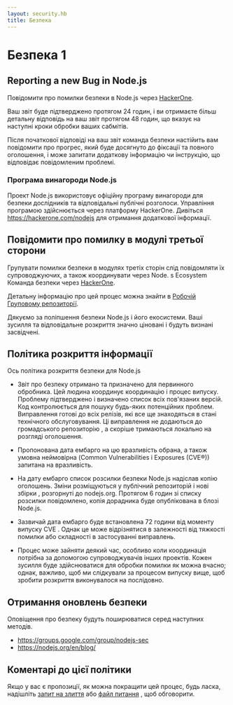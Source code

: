 ```yaml
---
layout: security.hb
title: Безпека
---
```


# Безпека 1

## Reporting a new Bug in Node.js

Повідомити про помилки безпеки в Node.js через [HackerOne](https://hackerone.com/nodejs).

Ваш звіт буде підтверджено протягом 24 годин, і ви отримаєте більш детальну відповідь на ваш звіт протягом 48 годин, що вказує на наступні кроки обробки ваших сабмітів.

Після початкової відповіді на ваш звіт команда безпеки настійить вам повідомити про прогрес, який буде досягнуто до фіксації та повного оголошення, і може запитати додаткову інформацію чи інструкцію, що відповідає повідомленим проблемі.

### Програма винагороди Node.js

Проект Node.js використовує офіційну програму винагороди для безпеки дослідників та відповідальні публічні розголоси. Управління програмою здійснюється через платформу HackerOne. Дивіться <https://hackerone.com/nodejs> для отримання додаткової інформації.

## Повідомити про помилку в модулі третьої сторони

Групувати помилки безпеки в модулях третіх сторін слід повідомляти їх супроводжуючих, а також координувати через Node. s Ecosystem Команда безпеки через [HackerOne](https://hackerone.com/nodejs-ecosystem).

Детальну інформацію про цей процес можна знайти в [Робочій Груповому репозиторії](https://github.com/nodejs/security-wg/blob/master/processes/third_party_vuln_process.md).

Дякуємо за поліпшення безпеки Node.js і його екосистеми. Ваші зусилля та відповідальне розкриття значно ціновані і будуть визнані засвідчені.

## Політика розкриття інформації

Ось політика розкриття безпеки для Node.js

* Звіт про безпеку отримано та призначено для первинного обробника. Цей людина координує координацію і процес випуску. Проблему підтверджено і визначено список всіх пов'язаних версій. Код контролюється для пошуку будь-яких потенційних проблем. Виправлення готові до всіх релізів, які все ще знаходяться в стані технічного обслуговування. Ці виправлення не додаються до громадського репозиторію , а скоріше тримаються локально на розгляді оголошення.

* Пропонована дата ембарго на цю вразливість обрана, а також умовна неймовірна (Common Vulnerabilities і Exposures (CVE®)) запитана на вразливість.

* На дату ембарго список розсилки безпеки Node.js надіслав копію оголошень. Зміни розміщуються у публічний репозиторій і нові збірки , розгорнуті до nodejs.org. Протягом 6 годин зі списку розсилки повідомлено, копія дорадника буде опублікована в блозі Node.js.

* Зазвичай дата ембарго буде встановлена 72 години від моменту випуску CVE . Однак це може відрізнятися в залежності від тяжкості помилки або складності в застосуванні виправлень.

* Процес може зайняти деякий час, особливо коли координація потрібна за допомогою супроводжувачів інших проектів. Кожен зусилля буде здійснюватися для обробки помилки як можна вчасно; однак, важливо, щоб ми слідкували за процесом випуску вище, щоб зробити розкриття виконувалося на послідовно.

## Отримання оновлень безпеки

Оповіщення про безпеку будуть поширюватися серед наступних методів.

* <https://groups.google.com/group/nodejs-sec>
* <https://nodejs.org/en/blog/>

## Коментарі до цієї політики

Якщо у вас є пропозиції, як можна покращити цей процес, будь ласка, надішліть [запит на злиття](https://github.com/nodejs/nodejs.org) або [файл питання](https://github.com/nodejs/security-wg/issues/new) , щоб обговорити.
